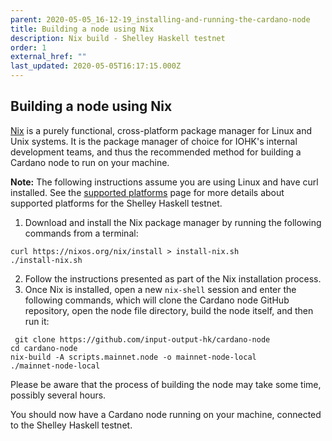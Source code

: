 ```yaml
---
parent: 2020-05-05_16-12-19_installing-and-running-the-cardano-node
title: Building a node using Nix
description: Nix build - Shelley Haskell testnet
order: 1
external_href: ""
last_updated: 2020-05-05T16:17:15.000Z
---
```

## Building a node using Nix

[Nix](https://nixos.org/) is a purely functional, cross-platform package manager for Linux and Unix systems. It is the package manager of choice for IOHK's internal development teams, and thus the recommended method for building a Cardano node to run on your machine.

**Note:** The following instructions assume you are using Linux and have curl installed. See the [supported platforms](https://staging-updated-testnets-cardano.netlify.app/en/shelley-haskell/about/supported-platforms/) page for more details about supported platforms for the Shelley Haskell testnet.

1. Download and install the Nix package manager by running the following commands from a terminal:
```shell
curl https://nixos.org/nix/install > install-nix.sh
./install-nix.sh
```
2. Follow the instructions presented as part of the Nix installation process.
1. Once Nix is installed, open a new `nix-shell` session and enter the following commands, which will clone the Cardano node GitHub repository, open the node file directory, build the node itself, and then run it:
```shell
 git clone https://github.com/input-output-hk/cardano-node
cd cardano-node
nix-build -A scripts.mainnet.node -o mainnet-node-local
./mainnet-node-local
```

Please be aware that the process of building the node may take some time, possibly several hours.

You should now have a Cardano node running on your machine, connected to the Shelley Haskell testnet.